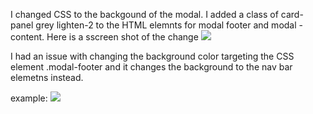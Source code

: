 I changed CSS to the backgound of the modal.  I added a class of card-panel grey lighten-2 to the HTML elemnts for modal footer and modal -content. Here is a sscreen shot of the change
<img src="https://i.imgur.com/TQahjcg.png">

I had an issue with changing the background color targeting the CSS element .modal-footer and it changes the background to the nav bar elemetns instead.

example:
<img src="https://i.imgur.com/oz14XfX.png">

